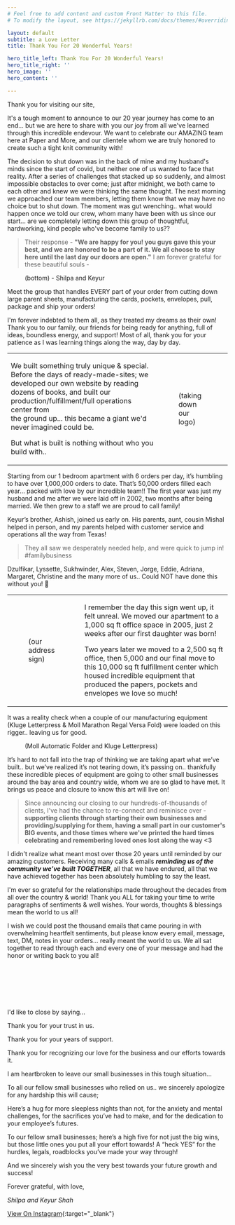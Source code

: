 ```yaml
---
# Feel free to add content and custom Front Matter to this file.
# To modify the layout, see https://jekyllrb.com/docs/themes/#overriding-theme-defaults

layout: default
subtitle: a Love Letter
title: Thank You For 20 Wonderful Years!

hero_title_left: Thank You For 20 Wonderful Years!
hero_title_right: ''
hero_image: ''
hero_content: ''

---
```


Thank you for visiting our site,

It's a tough moment to announce to our 20 year journey has come to an end... but we are here to share with you our joy from all we've learned through this incredible endevour. We want to celebrate our AMAZING team here at Paper and More, and our clientele whom we are truly  honored to create such a tight knit community with! 

The decision to shut down was in the back of mine and my husband's minds since the start of covid, but neither one of us wanted to face that reality. After a series of challenges that stacked up so suddenly, and almost impossible obstacles to over come; just after midnight, we both came to each other and knew we were thinking the same thought. The next morning we approached our team members, letting them know that we may have no choice but to shut down. The moment was gut wrenching.. what would happen once we told our crew, whom many have been with us since our start... are we completely letting down this group of thoughtful, hardworking, kind people who've become family to us??

> Their response - **"We are happy for you! you guys gave this your best, and we are honored to be a part of it. We all choose to stay here until the last day our doors are open."** I am forever grateful for these beautiful souls -


<figure>
 <img data-src="https://pm-site-assets-py4.s3.us-east-2.amazonaws.com/products/Group.jpeg">
 <figcaption>(bottom) - Shilpa and Keyur</figcaption>
</figure>

Meet the group that handles EVERY part of your order from cutting down large parent sheets, manufacturing the cards, pockets, envelopes, pull, package and ship your orders!

I'm forever indebted to them all, as they treated my dreams as their own! Thank you to our family, our friends for being ready for anything, full of ideas, boundless energy, and support! Most of all, thank you for your patience as I was learning things along the way, day by day.

<table>
    <tbody>
        <tr>
            <td class="text-lg">
                <p>
                    We built something truly unique &amp; special. Before the days of ready-made-sites; we developed our own website by reading dozens of books, and built our production/fulfillment/full operations center from <br>
                    the ground up... this became a giant we'd never imagined could be. <br>
                </p>
                <p>
                    But what is built is nothing without who you build with..
                </p>
            </td>
            <td>
                <figure>
                    <img data-src="https://pm-site-assets-py4.s3.us-east-2.amazonaws.com/products/logo.jpg">
                    <figcaption>(taking down our logo)</figcaption>
                </figure>
            </td>
        </tr>
    </tbody>
</table>

Starting from our 1 bedroom apartment with 6 orders per day, it’s humbling to have over 1,000,000 orders to date. That’s 50,000 orders filled each year… packed with love by our incredible team!! The first year was just my husband and me after we were laid off in 2002, two months after being married. We then grew to a staff we are proud to call family!

Keyur’s brother, Ashish, joined us early on. His parents, aunt, cousin Mishal helped in person, and my parents helped with customer service and operations all the way from Texas!

> They all saw we desperately needed help, and were quick to jump in! #familybusiness

Dzulfikar, Lyssette, Sukhwinder, Alex, Steven, Jorge, Eddie, Adriana, Margaret, Christine and the many more of us.. Could NOT have done this without you! 💝

<table>
    <tbody>
        <tr>
            <td>
                <figure>
                    <img data-src="https://pm-site-assets-py4.s3.us-east-2.amazonaws.com/products/address.jpg">
                    <figcaption>(our address sign)</figcaption>
                </figure>
            </td>
            <td class="text-lg">
                <p>
                    I remember the day this sign went up, it felt unreal. We moved our apartment to a 1,000 sq ft office space in 2005, just 2 weeks after our first daughter was born!
                </p>
                <p>
                    Two years later we moved to a 2,500 sq ft office, then 5,000 and our final move to this 10,000 sq ft fulfillment center which housed incredible equipment that produced the papers, pockets and envelopes we love so much!
                </p>
            </td>
        </tr>
    </tbody>
</table>

It was a reality check when a couple of our manufacturing equipment (Kluge Letterpress & Moll Marathon Regal Versa Fold) were loaded on this rigger.. leaving us for good.

<figure>
   <img data-src="https://pm-site-assets-py4.s3.us-east-2.amazonaws.com/products/moll_kluge.jpeg">
   <figcaption>(Moll Automatic Folder and Kluge Letterpress)</figcaption>
</figure>

It’s hard to not fall into the trap of thinking we are taking apart what we’ve built.. but we’ve realized it’s not tearing down, it’s passing on.. thankfully these incredible pieces of equipment are going to other small businesses around the bay area and country wide, whom we are so glad to have met. It brings us peace and closure to know this art will live on!

> Since announcing our closing to our hundreds-of-thousands of clients, I've had the chance to re-connect and reminisce over - 
> **supporting clients through starting their own businesses and providing/supplying for them, having a small part in our customer's BIG events, and those times where we've printed the hard times celebrating and remembering loved ones lost along the way <3**

I didn't realize what meant most over those 20 years until reminded by our amazing customers. Receiving many calls & emails _**reminding us of the community we’ve built TOGETHER**_, all that we have endured, all that we have achieved together has been absolutely humbling to say the least.

I'm ever so grateful for the relationships made throughout the decades from all over the country & world! Thank you ALL for taking your time to write paragraphs of sentiments & well wishes. Your words, thoughts & blessings mean the world to us all!

I wish we could post the thousand emails that came pouring in with overwhelming heartfelt sentiments, but please know every email, message, text, DM, notes in your orders... really meant the world to us. We all sat together to read through each and every one of your message and had the honor or writing back to you all!

<div class="image-gallery">
     <figure>
        <img data-src="https://pm-site-assets-py4.s3.us-east-2.amazonaws.com/products/letter-5.jpeg">
    </figure>
     <figure>
        <img data-src="https://pm-site-assets-py4.s3.us-east-2.amazonaws.com/products/letter-kevin.jpeg">
    </figure>
    <figure>
        <img data-src="https://pm-site-assets-py4.s3.us-east-2.amazonaws.com/products/letter1.jpeg">
    </figure>
    <figure>
        <img data-src="https://pm-site-assets-py4.s3.us-east-2.amazonaws.com/products/Capture.PNG">
    </figure>
    <figure>
        <img data-src="https://pm-site-assets-py4.s3.us-east-2.amazonaws.com/products/letter-3.jpeg">
    </figure>
    <figure>
        <img data-src="https://pm-site-assets-py4.s3.us-east-2.amazonaws.com/products/letter4.jpeg">
    </figure>
     <figure>
        <img data-src="https://pm-site-assets-py4.s3.us-east-2.amazonaws.com/products/letter.jpeg">
    </figure>

</div>

I'd like to close by saying...

Thank you for your trust in us.

Thank you for your years of support.

Thank you for recognizing our love for the business and our efforts towards it.

I am heartbroken to leave our small businesses in this tough situation...

To all our fellow small businesses who relied on us.. we sincerely apologize for any hardship this will cause;

Here’s a hug for more sleepless nights than not, for the anxiety and mental challenges, for the sacrifices you’ve had to make, and for the dedication to your employee’s futures.

To our fellow small businesses; here’s a high five for not just the big wins, but those little ones you put all your effort towards! A “heck YES” for the hurdles, legals, roadblocks you’ve made your way through!

And we sincerely wish you the very best towards your future growth and success!

Forever grateful, with love,

*Shilpa and Keyur Shah*


[comment]: <> (credit : illustration by [stories - www.freepik.com]&#40;https://www.freepik.com/free-vector/closed-sign-concept-illustration_13106804.htm&#41;{:target="_blank"})
[View On Instagram](**https://www.instagram.com/p/CV83IqXv-Tk/**){:target="_blank"}
